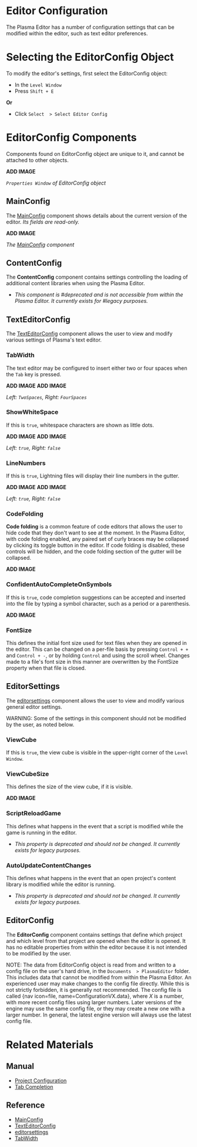 # Editor Configuration

The Plasma Editor has a number of configuration settings that can be modified within the editor, such as text editor preferences.

#  Selecting the EditorConfig Object

To modify the editor's settings, first select the EditorConfig object:

- In the `Level Window`
- Press `Shift + E`

**Or**

- Click `Select  > Select Editor Config`

#  EditorConfig Components

Components found on EditorConfig object are unique to it, and cannot be attached to other objects.



**ADD IMAGE**

*`Properties Window` of EditorConfig object*


##  MainConfig

The [ MainConfig](https://github.com/PlasmaEngine/PlasmaDocs/tree/master/docs/C%2B%2B/code_reference/class_reference/mainconfig.markdown) component shows details about the current version of the editor. *Its fields are read-only.*



**ADD IMAGE**


*The [ MainConfig](https://github.com/PlasmaEngine/PlasmaDocs/tree/master/docs/C%2B%2B/code_reference/class_reference/mainconfig.markdown) component*


##  ContentConfig

The **ContentConfig** component contains settings controlling the loading of additional content libraries when using the Plasma Editor.

- *This component is #deprecated and is not accessible from within the Plasma Editor. It currently exists for #legacy purposes.*

##  TextEditorConfig

The [ TextEditorConfig](https://github.com/PlasmaEngine/PlasmaDocs/tree/master/docs/C%2B%2B/code_reference/class_reference/texteditorconfig.markdown) component allows the user to view and modify various settings of Plasma's text editor.

###  TabWidth
The text editor may be configured to insert either two or four spaces when the `Tab` key is pressed.


**ADD IMAGE** **ADD IMAGE**

*Left: `TwoSpaces`, Right: `FourSpaces`*
 

###  ShowWhiteSpace
If this is `true`, whitespace characters are shown as little dots.


**ADD IMAGE** **ADD IMAGE**


*Left: `true`, Right: `false`*


###  LineNumbers
If this is `true`, Lightning files will display their line numbers in the gutter.


**ADD IMAGE** **ADD IMAGE**


*Left: `true`, Right: `false`*


###  CodeFolding
**Code folding** is a common feature of code editors that allows the user to hide code that they don't want to see at the moment. In the Plasma Editor, with code folding enabled, any paired set of curly braces may be collapsed by clicking its toggle button in the editor. If code folding is disabled, these controls will be hidden, and the code folding section of the gutter will be collapsed.


**ADD IMAGE**


###  ConfidentAutoCompleteOnSymbols
If this is `true`, code completion suggestions can be accepted and inserted into the file by typing a symbol character, such as a period or a parenthesis.


**ADD IMAGE**


###  FontSize
This defines the initial font size used for text files when they are opened in the editor. This can be changed on a per-file basis by pressing `Control + +` and `Control + -`, or by holding `Control` and using the scroll wheel. Changes made to a file's font size in this manner are overwritten by the FontSize  property when that file is closed.

##  EditorSettings

The [editorsettings](https://github.com/PlasmaEngine/PlasmaDocs/tree/master/docs/C%2B%2B/code_reference/class_reference/editorsettings.markdown) component allows the user to view and modify various general editor settings.

WARNING: Some of the settings in this component should not be modified by the user, as noted below.

###  ViewCube
If this is `true`, the view cube is visible in the upper-right corner of the `Level Window`.

###  ViewCubeSize
This defines the size of the view cube, if it is visible.


**ADD IMAGE**

###  ScriptReloadGame
This defines what happens in the event that a script is modified while the game is running in the editor.
- *This property is deprecated and should not be changed. It currently exists for legacy purposes.*

###  AutoUpdateContentChanges
This defines what happens in the event that an open project's content library is modified while the editor is running.
- *This property is deprecated and should not be changed. It currently exists for legacy purposes.*

##  EditorConfig

The **EditorConfig** component contains settings that define which project and which level from that project are opened when the editor is opened. It has no editable properties from within the editor because it is not intended to be modified by the user.

NOTE: The data from EditorConfig object is read from and written to a config file on the user's hard drive, in the `Documents  > PlasmaEditor` folder. This includes data that cannot be modified from within the Plasma Editor. An experienced user may make changes to the config file directly. While this is not strictly forbidden, it is generally not recommended. The config file is called {nav icon=file, name=ConfigurationVX.data}, where *X* is a number, with more recent config files using larger numbers. Later versions of the engine may use the same config file, or they may create a new one with a larger number. In general, the latest engine version will always use the latest config file.

#  Related Materials

##  Manual
- [Project Configuration](https://plasmaengine.github.io/PlasmaDocs/Manual/editor/project_configuration.markdown)
- [ Tab Completion](https://plasmaengine.github.io/PlasmaDocs/Manual/editor/texteditor/tab_completion.markdown)

##  Reference
- [ MainConfig](https://github.com/PlasmaEngine/PlasmaDocs/tree/master/docs/C%2B%2B/code_reference/class_reference/mainconfig.markdown)
- [ TextEditorConfig](https://github.com/PlasmaEngine/PlasmaDocs/tree/master/docs/C%2B%2B/code_reference/class_reference/texteditorconfig.markdown)
- [editorsettings](https://github.com/PlasmaEngine/PlasmaDocs/tree/master/docs/C%2B%2B/code_reference/class_reference/editorsettings.markdown)
- [ TabWidth](https://github.com/PlasmaEngine/PlasmaDocs/tree/master/docs/C%2B%2B/code_reference/enum_reference.markdown#tabwidth) 

 